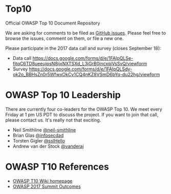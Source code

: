 # Top10
Official OWASP Top 10 Document Repository

We are asking for comments to be filed as [GitHub issues](https://github.com/OWASP/Top10/issues). 
Please feel free to browse the issues, comment on them, or file a new one.

Please participate in the 2017 data call and survey (closes September 18):
* Data call https://docs.google.com/forms/d/e/1FAIpQLSe-fitqC6TD8ueeujpsN8ijxNXTSXd_L3jGrB0jncxqjVsSvQ/viewform
* Survey https://docs.google.com/forms/d/e/1FAIpQLSdy-ok2o_BBHsZn0r5WfwxOkCv1CQ4nKZ8VSmD6bYq-du22hg/viewform

# OWASP Top 10 Leadership

There are currently four co-leaders for the OWASP Top 10. We meet every Friday at 1 pm US PDT to discuss the project. If you want to join that call, please contact us. It's really not that exciting. 

* Neil Smithline [@neil-smithline](https://github.com/Neil-Smithline)
* Brian Glas [@infosecdad](https://github.com/infosecdad) 
* Torsten Gigler [@sslHello](https://github.com/sslHello)
* Andrew van der Stock [@vanderaj](https://github.com/vanderaj)

# OWASP T10 References
- [OWASP T10 Wiki homepage](https://www.owasp.org/index.php/Category:OWASP_Top_Ten_Project)
- [OWASP 2017 Summit Outcomes](https://owaspsummit.org/Outcomes/Owasp-Top-10-2017/Owasp-Top-10-2017.html)
